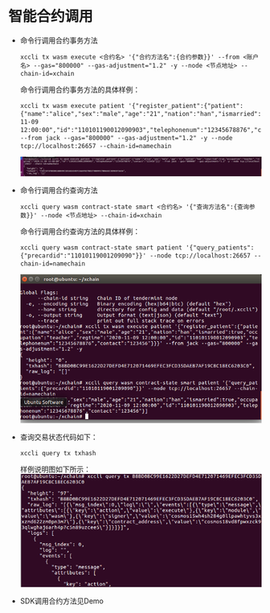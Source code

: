 # 智能合约调用

- 命令行调用合约事务方法

    ```
    xccli tx wasm execute <合约名> '{"合约方法名":{合约参数}}' --from <账户名> --gas="800000" --gas-adjustment="1.2" -y --node <节点地址> --chain-id=xchain
    ```

    命令行调用合约事务方法的具体样例：   
    ```
    xccli tx wasm execute patient '{"register_patient":{"patient":{"name":"alice","sex":"male","age":"21","nation":"han","ismarried":true,"occupation":"teacher","regtime":"2020-11-09 12:00:00","id":"110101190012090903","telephonenum":"12345678876","contact":"123456"}}}' --from jack --gas="800000" --gas-adjustment="1.2" -y --node tcp://localhost:26657 --chain-id=namechain
    ```   
    ![](picture/4bb7aef0f685f7bd33900b1f6929ccdd.png )

- 命令行调用合约查询方法

    ```
    xccli query wasm contract-state smart <合约名> '{"查询方法名":{查询参数}}' --node <节点地址> --chain-id=xchain
    ```

    命令行调用合约查询方法的具体样例：   
    ```
    xccli query wasm contract-state smart patient '{"query_patients":{"precardid":"11010119001209090"}}' --node tcp://localhost:26657 --chain-id=namechain
    ```
    ![](picture/44c4d5529f5967328766d232ba5fa72b.png)

- 查询交易状态代码如下：

    ```
    xccli query tx txhash
    ```

    样例说明图如下所示：   
    ![交易状态查询样例](picture/8dd591e81c93431320f03b105bda5f8a.png "交易状态查询样例")

- SDK调用合约方法见Demo